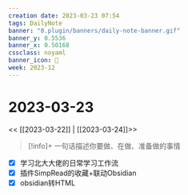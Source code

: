 ```yaml
---
creation date: 2023-03-23 07:54
tags: DailyNote
banner: "0.plugin/banners/daily-note-banner.gif"
banner_y: 0.5536
banner_x: 0.50168
cssclass: noyaml
banner_icon: 💌
week: 2023-12
---
```


# 2023-03-23

<< [[2023-03-22]] | [[2023-03-24]]>>


> [!info]+ 一句话描述你要做、在做、准备做的事情
> 


- [x] 学习北大大佬的日常学习工作流
- [x] 插件SimpRead的收藏+联动Obsidian
- [x] obsidian转HTML
